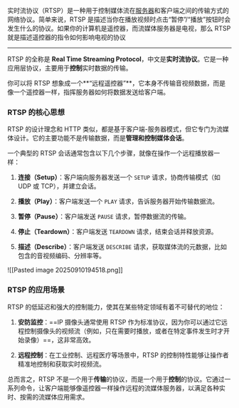 实时流协议（RTSP）是一种用于控制媒体流在[服务器](https://developer.mozilla.org/zh-CN/docs/Glossary/Server)和客户端之间的传输方式的网络协议。简单来说，RTSP 是描述当你在播放视频时点击“暂停”/“播放”按钮时会发生什么的协议。如果你的计算机是遥控器，而流媒体服务器是电视，那么 RTSP 就是描述遥控器的指令如何影响电视的协议

---

RTSP 的全称是 **Real Time Streaming Protocol**，中文是**实时流协议**。它是一种应用层协议，主要用于**控制**实时数据的传输。

你可以将 RTSP 想象成一个**“远程遥控器”**，它本身不传输音视频数据，而是像一个遥控器一样，指挥服务器如何将数据发送给客户端。

### RTSP 的核心思想

RTSP 的设计理念和 HTTP 类似，都是基于客户端-服务器模式，但它专门为流媒体设计。它的主要功能不是传输数据，而是**管理和控制媒体会话**。

一个典型的 RTSP 会话通常包含以下几个步骤，就像在操作一个远程播放器一样：

1. **连接（Setup）**：客户端向服务器发送一个 `SETUP` 请求，协商传输模式（如 UDP 或 TCP），并建立会话。
    
2. **播放（Play）**：客户端发送一个 `PLAY` 请求，告诉服务器开始传输数据流。
    
3. **暂停（Pause）**：客户端发送 `PAUSE` 请求，暂停数据流的传输。
    
4. **停止（Teardown）**：客户端发送 `TEARDOWN` 请求，结束会话并释放资源。
    
5. **描述（Describe）**：客户端发送 `DESCRIBE` 请求，获取媒体流的元数据，比如包含的音视频编码、分辨率等。

![[Pasted image 20250910194518.png]]

### RTSP 的应用场景

RTSP 的低延迟和强大的控制能力，使其在某些特定领域有着不可替代的地位：

1. **安防监控**：==IP 摄像头通常使用 RTSP 作为标准协议，因为你可以通过它远程控制摄像头的视频流（例如，只在需要时播放，或者在特定事件发生时才开始录像）==，这非常高效。
    
2. **远程控制**：在工业控制、远程医疗等场景中，RTSP 的控制特性能够让操作者精准地控制和获取实时视频流。
    

总而言之，RTSP 不是一个用于**传输**的协议，而是一个用于**控制**的协议。它通过一系列命令，让客户端能够像遥控器一样操作远程的流媒体服务器，以满足各种实时、按需的流媒体应用需求。